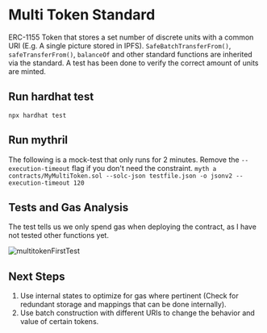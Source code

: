 # Multi Token Standard
ERC-1155 Token that stores a set number of discrete units with a common URI (E.g. A single picture stored in IPFS). `SafeBatchTransferFrom()`, `safeTransferFrom()`, `balanceOf` and other standard functions are inherited via the standard. A test has been done to verify the correct amount of units are minted.

## Run hardhat test
`npx hardhat test`

## Run mythril
The following is a mock-test that only runs for 2 minutes. Remove the `--execution-timeout` flag if you don't need the constraint.
`myth a contracts/MyMultiToken.sol --solc-json testfile.json -o jsonv2 --execution-timeout 120`

## Tests and Gas Analysis
The test tells us we only spend gas when deploying the contract, as I have not tested other functions yet.

![multitokenFirstTest](https://user-images.githubusercontent.com/104654584/174671130-77b64e1d-a143-4776-8fa2-9287cad6ec04.png)

## Next Steps
1. Use internal states to optimize for gas where pertinent (Check for redundant storage and mappings that can be done internally).
3. Use batch construction with different URIs to change the behavior and value of certain tokens.


